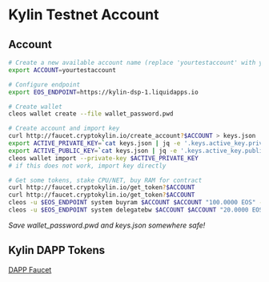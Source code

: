 Kylin Testnet Account
=====================
## Account

```bash
# Create a new available account name (replace 'yourtestaccount' with your account name):
export ACCOUNT=yourtestaccount

# Configure endpoint
export EOS_ENDPOINT=https://kylin-dsp-1.liquidapps.io

# Create wallet
cleos wallet create --file wallet_password.pwd

# Create account and import key
curl http://faucet.cryptokylin.io/create_account?$ACCOUNT > keys.json
export ACTIVE_PRIVATE_KEY=`cat keys.json | jq -e '.keys.active_key.private'`
export ACTIVE_PUBLIC_KEY=`cat keys.json | jq -e '.keys.active_key.public'`
cleos wallet import --private-key $ACTIVE_PRIVATE_KEY
# if this does not work, import key directly

# Get some tokens, stake CPU/NET, buy RAM for contract
curl http://faucet.cryptokylin.io/get_token?$ACCOUNT
curl http://faucet.cryptokylin.io/get_token?$ACCOUNT
cleos -u $EOS_ENDPOINT system buyram $ACCOUNT $ACCOUNT "100.0000 EOS" -p $ACCOUNT@active
cleos -u $EOS_ENDPOINT system delegatebw $ACCOUNT $ACCOUNT "20.0000 EOS" "80.0000 EOS" -p $ACCOUNT@active
```
*Save wallet_password.pwd and keys.json somewhere safe!*

## Kylin DAPP Tokens

[DAPP Faucet](https://kylin-dapp-faucet.liquidapps.io/)
